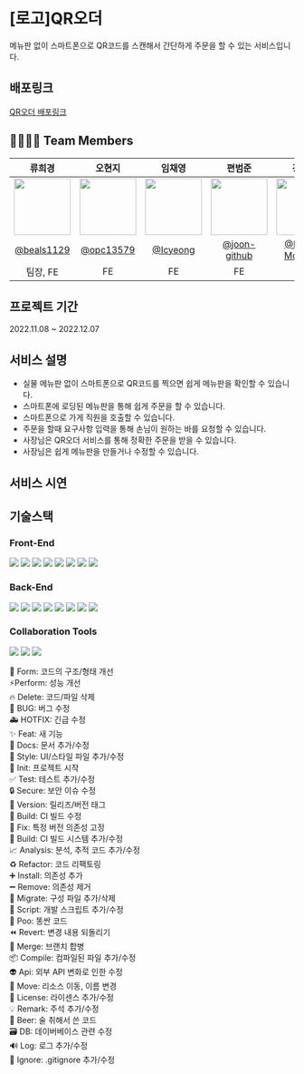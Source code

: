# [로고]QR오더
메뉴판 없이 스마트폰으로 QR코드를 스캔해서 간단하게 주문을 할 수 있는 서비스입니다.

## 배포링크
[QR오더 배포링크](http://qr-order.s3-website.ap-northeast-2.amazonaws.com/)

## 👨‍👩‍👧‍👦 Team Members 
|류희경|오현지|임채영|편범준|강문수|김효성|박정민|
|:--------------------:|:--------------------:|:--------------------:|:--------------------:|:--------------------:|:--------------------:|:--------------------:|
|<img src = "https://avatars.githubusercontent.com/u/57256728?v=4" width = "100" height = "100">|<img src = "https://avatars.githubusercontent.com/u/107424698?v=4" width = "100" height = "100">|<img src = "https://avatars.githubusercontent.com/u/98375183?v=4" width = "100" height = "100">|<img src = "https://avatars.githubusercontent.com/u/104752645?v=4" width = "100" height = "100">|<img src = "https://avatars.githubusercontent.com/u/107465049?v=4" width = "100" height = "100">|<img src = "https://avatars.githubusercontent.com/u/107914598?s=400&v=4" width = "100" height = "100">|<img src = "https://avatars.githubusercontent.com/u/90558247?v=4" width = "100" height = "100">|
|[@beals1129](https://github.com/beals1129)|[@opc13579](https://github.com/opc13579)|[@Icyeong](https://github.com/Icyeong)|[@joon-github](https://github.com/joon-github)|[@KANG-MoonSoo](https://github.com/KANG-MoonSoo)|[@wkqltm95](https://github.com/wkqltm95)|[@inmyownway](https://github.com/inmyownway)|
|팀장, FE|FE|FE|FE|BE|BE|BE|


## 프로젝트 기간
2022.11.08 ~ 2022.12.07

## 서비스 설명
- 실물 메뉴판 없이 스마트폰으로 QR코드를 찍으면 쉽게 메뉴판을 확인할 수 있습니다.
- 스마트폰에 로딩된 메뉴판을 통해 쉽게 주문을 할 수 있습니다.
- 스마트폰으로 가게 직원을 호출할 수 있습니다.
- 주문을 할때 요구사항 입력을 통해 손님이 원하는 바를 요청할 수 있습니다.
- 사장님은 QR오더 서비스를 통해 정확한 주문을 받을 수 있습니다.
- 사장님은 쉽게 메뉴판을 만들거나 수정할 수 있습니다.

## 서비스 시연

## 기술스택

### Front-End
<img src = "https://img.shields.io/badge/html5-E34F26?style=for-the-badge&logo=html5&logoColor=white"> <img src="https://img.shields.io/badge/CSS3-00A7E2?style=for-the-badge&logo=css3&logoColor=white"/> <img src = "https://img.shields.io/badge/javascript-F7DF1E?style=for-the-badge&logo=javascript&logoColor=black"> <img src = "https://img.shields.io/badge/react-61DAFB?style=for-the-badge&logo=react&logoColor=black"> <img src = "https://img.shields.io/badge/styled--components-DB7093?style=for-the-badge&logo=styled-components&logoColor=white"> <img src = "https://img.shields.io/badge/Axios-181717?style=for-the-badge&logo=Axios&logoColor=white"> <img src = "https://img.shields.io/badge/Redux-764ABC?style=for-the-badge&logo=Redux&logoColor=white"> <img src="https://img.shields.io/badge/AmazonS3-339933?style=for-the-badge&logo=AmazonS3&logoColor=white">

### Back-End
<img src="https://img.shields.io/badge/java-007396?style=for-the-badge&logo=java&logoColor=white"> <img src = "https://img.shields.io/badge/springboot-6DB33F?style=for-the-badge&logo=springboot&logoColor=white"> <img src = "https://img.shields.io/badge/mysql-4479A1?style=for-the-badge&logo=mysql&logoColor=white"> <img src = "https://img.shields.io/badge/spring data JPA-6DB33F?style=for-the-badge&logo=spring data JPA&logoColor=white"> <img src="https://img.shields.io/badge/JWT-black?style=for-the-badge&logo=JSON%20web%20tokens"/> <img src="https://img.shields.io/badge/Spring%20Security-6DB33F.svg?style=for-the-badge&logo=Spring-Security&logoColor=white" /> <img src="https://img.shields.io/badge/Gradle-02303A?style=for-the-badge&logo=Gradle&logoColor=white"> <img src="https://img.shields.io/badge/AmazonAWS-232F3E?style=for-the-badge&logo=AmazonAWS&logoColor=white">

### Collaboration Tools
<img src = "https://img.shields.io/badge/git-F05032?style=for-the-badge&logo=git&logoColor=white"> <img src="https://img.shields.io/badge/github-181717?style=for-the-badge&logo=github&logoColor=white"> <img src="https://img.shields.io/badge/discord-4d377b?style=for-the-badge&logo=discord&logoColor=white">





🎨 Form: 	코드의 구조/형태 개선 <br/>
⚡️Perform: 	성능 개선 <br/>
🔥 Delete: 	코드/파일 삭제 <br/>
🐛 BUG: 	버그 수정 <br/>
🚑 HOTFIX: 	긴급 수정 <br/>
✨ Feat: 	새 기능 <br/>
📝 Docs: 	문서 추가/수정 <br/>
💄 Style: 	UI/스타일 파일 추가/수정 <br/>
🎉 Init: 	프로젝트 시작 <br/>
✅ Test: 	테스트 추가/수정 <br/>
🔒 Secure: 	보안 이슈 수정 <br/>
🔖 Version: 	릴리즈/버전 태그 <br/>
💚 Build: 	CI 빌드 수정 <br/>
📌 Fix: 	특정 버전 의존성 고정 <br/>
👷 Build: 	CI 빌드 시스템 추가/수정 <br/>
📈 Analysis: 	분석, 추적 코드 추가/수정 <br/>
♻️ Refactor: 	코드 리팩토링 <br/>
➕ Install: 	의존성 추가 <br/>
➖ Remove: 	의존성 제거 <br/>
🔧 Migrate: 	구성 파일 추가/삭제 <br/>
🔨 Script: 	개발 스크립트 추가/수정 <br/>
💩 Poo: 	똥싼 코드 <br/>
⏪ Revert: 	변경 내용 되돌리기 <br/>
🔀 Merge: 	브랜치 합병 <br/>
📦 Compile: 	컴파일된 파일 추가/수정 <br/>
👽 Api: 	외부 API 변화로 인한 수정 <br/>
🚚 Move: 	리소스 이동, 이름 변경 <br/>
📄 License: 	라이센스 추가/수정 <br/>
💡 Remark: 	주석 추가/수정 <br/>
🍻 Beer: 	술 취해서 쓴 코드 <br/>
🗃 DB: 	데이버베이스 관련 수정 <br/>
🔊 Log: 	로그 추가/수정 <br/>
🙈 Ignore: 	.gitignore 추가/수정
